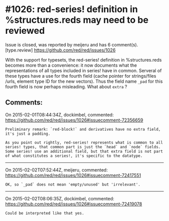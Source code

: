 
#1026: red-series! definition in %structures.reds may need to be reviewed 
================================================================================
Issue is closed, was reported by meijeru and has 6 comment(s).
[type.review]
<https://github.com/red/red/issues/1026>

With the support for typesets, the red-series! definition in %structures.reds becomes more than a convenience: it now documents what the representations of all types included in series! have in common. Serveral of these types have a use for the fourth field (cache pointer for strings/files /urls, element type ID for the new vectors). Thus the field name `_pad` for this fourth field is now perhaps misleading. What about `extra` ? 



Comments:
--------------------------------------------------------------------------------

On 2015-02-01T08:44:34Z, dockimbel, commented:
<https://github.com/red/red/issues/1026#issuecomment-72356659>

    Preliminary remark: `red-block!` and derivatives have no extra field, it's just a padding. 
    
    As you point out rightly, red-series! represents what is common to all series! types, that common part is just the `head` and `node` fields. Some series! use an additional field, but that extra field is not part of what constitutes a series!, it's specific to the datatype.

--------------------------------------------------------------------------------

On 2015-02-02T07:52:44Z, meijeru, commented:
<https://github.com/red/red/issues/1026#issuecomment-72417551>

    OK, so `_pad` does not mean 'empty/unused' but 'irrelevant'.

--------------------------------------------------------------------------------

On 2015-02-02T08:06:35Z, dockimbel, commented:
<https://github.com/red/red/issues/1026#issuecomment-72419078>

    Could be interpreted like that yes. 

